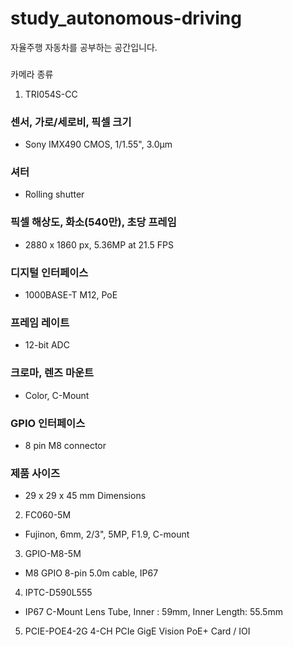 # study_autonomous-driving
자율주행 자동차를 공부하는 공간입니다.

###
카메라 종류
1. TRI054S-CC

### 센서, 가로/세로비, 픽셀 크기
- Sony IMX490 CMOS, 1/1.55", 3.0μm

### 셔터
- Rolling shutter

### 픽셀 해상도, 화소(540만), 초당 프레임
- 2880 x 1860 px, 5.36MP at 21.5 FPS

### 디지털 인터페이스
- 1000BASE-T M12, PoE

### 프레임 레이트
- 12-bit ADC

### 크로마, 렌즈 마운트
- Color, C-Mount

### GPIO 인터페이스
- 8 pin M8 connector

### 제품 사이즈
- 29 x 29 x 45 mm Dimensions


2. FC060-5M
- Fujinon, 6mm, 2/3", 5MP, F1.9, C-mount


3. GPIO-M8-5M
- M8 GPIO 8-pin 5.0m cable, IP67


4. IPTC-D590L555
- IP67 C-Mount Lens Tube, Inner : 59mm, Inner Length: 55.5mm


5. PCIE-POE4-2G 
4-CH PCIe GigE Vision PoE+ Card / IOI
###